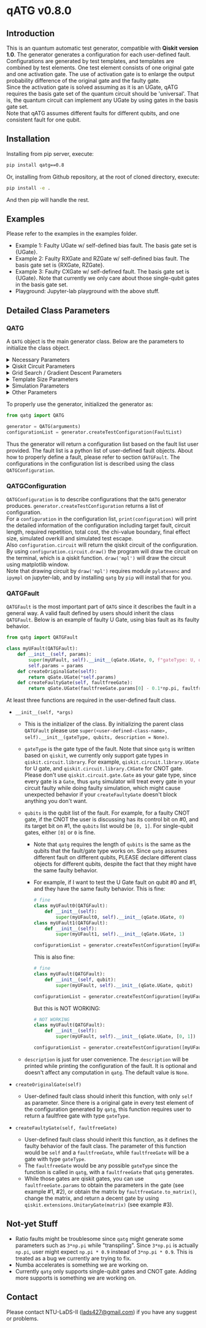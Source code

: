 # qATG v0.8.0

## Introduction

This is an quantum automatic test generator, compatible with __**Qiskit version 1.0**__. The generator generates a configuration for each user-defined fault.
Configurations are generated by test templates, and templates are combined by test elements. One test element consists of one original gate and one activation gate. The use of activation gate is to enlarge the output probability difference of the original gate and the faulty gate. <br>
Since the activation gate is solved assuming as it is an UGate, qATG requires the basis gate set of the quantum circuit should be 'universal'. That is, the quantum circuit can implement any UGate by using gates in the basis gate set. <br>
Note that qATG assumes different faults for different qubits, and one consistent fault for one qubit.

## Installation

Installing from pip server, execute:

```bash
pip install qatg==0.8
```

Or, installing from Github repository, at the root of cloned directory, execute:

```bash
pip install -e .
```

And then pip will handle the rest.

## Examples

Please refer to the examples in the examples folder.

* Example 1: Faulty UGate w/ self-defined bias fault. The basis gate set is {UGate}.
* Example 2: Faulty RXGate and RZGate w/ self-defined bias fault. The basis gate set is {RXGate, RZGate}.
* Example 3: Faulty CXGate w/ self-defined fault. The basis gate set is {UGate}. Note that currently we only care about those single-qubit gates in the basis gate set.
* Playground: Jupyter-lab playground with the above stuff.

## Detailed Class Parameters

### QATG

A `QATG` object is the main generator class. Below are the parameters to initialize the class object.

<details>
 <summary>Necessary Parameters</summary>
 <ul>
  <li><var>circuitSize</var>: the size of the qiskit circuit. Note that since qiskit starts their circuit from #0, if you want to construct a fault with qubits not starting from #0, please choose your circuit size wisely. For example, if you want a single-qubit fault on #3, since qubit #3 should exists the circuit size should at least be 4. This should be a positive integer.</li>
  <li><var>basisGateSet</var>: the basis gate set of the circuit. Should be "universal", that is, the circuit can implement any effective U gate by using the gates in the basis gate set. The <code>qatg</code> generator will transpile the optimal activation gate (which is a U gate) by <code>qiskit.transpile()</code>. This should be a list of <code>qiskit.circuit.library</code> gates.</li>
  <li><var>circuitInitializedStates</var>: this is a dictionary that records the initialized of the circuit with different qubit length. The key should be positive integers indicating the number of qubit the state concerns, and the value should be a normalized complex vector with length <code>2**key</code>, which states the initial state of the circuit for the concerned length of qubits. For example, this can be something like <code>{1: [1, 0], 2: [1, 0, 0, 0]}</code>, where in this case, the circuit is initialized to |0> for single-qubit gates, and |00> for two-qubit gates. Note that the order of qiskit qubits is quite different from some physics textbooks.</li>
 </ul>
</details>

<details>
 <summary>Qiskit Circuit Parameters</summary>
 <ul>
  <li><var>quantumRegisterName</var>: the quantum register name of the qiskit circuit. Is the parameter of <code>qiskit.QuantumRegister()</code>. The default value is 'q'.</li>
  <li><var>classicalRegisterName</var>: the classical register name of the qiskit circuit. Is the parameter of <code>qiskit.ClassicalRegister()</code>. The default value is 'c'.</li>
 </ul>
</details>

<details>
 <summary>Grid Search / Gradient Descent Parameters</summary>
 <ul>
  <li><var>gridSlice</var>: the slices of the grid while doing grid search, searching for parameters for sub-optimal activation gates. Currently the generator searches every U gate parameters in <code>numpy.linspace(-np.pi, np.pi, num=gridSlice, endpoint=True)</code>. This should be a positive integer and the default value is 11.</li>
  <li><var>gradientDescentMaxIteration</var>: the max iteration of gradient descent after the grid search. The generator does a bit gradient descent after the grid search for better fine tuning. This should be a positive integer and the default value is 1000.</li>
  <li><var>gradientDescentStep</var>: the step of each gradient descent. The gradient descent is performed by <code>x(t+1) = x(t) + s * gradient(score(x(t)))</code>, and the <var>s</var> is the step. The default value is 0.2.</li>
  <li><var>gradientMeasureStep</var>: since we cannot obtain the true gradient of the score function, we measure it by a discrete method <code>gradient(score(x(t))) = (x(t+e)-x(t))/e</code>. <var>e</var> is the measure step. The default value is 0.0001.</li>
  <li><var>gradientDeltaThreshold</var>: the ending criteria of gradient descent is that the 2-norm of the estimated gradient is less than this threshold. The default value is 1e-8.</li>
 </ul>
</details>

<details>
 <summary>Template Size Parameters</summary>
 <ul>
  <li><var>maxTestTemplateSize</var>: the maximum number of test elements in the test template. The default value is 50.</li>
  <li><var>minRequiredEffectSize</var>: the minimum required effect size for the generator to terminate. For smaller effect size, you might get a short test template, but a large repetition; for larger effect size, you might get a small repetition since the output probability difference is quite large for the faultfree and faulty circuit, but it requires long test template. The default value is 3.</li>
 </ul>
</details>

<details>
 <summary>Simulation Parameters</summary>
 <ul>
  <li><var>oneQubitErrorProb</var>: the depolarizing error of single-qubit gates while generating noise model during simulation. The default value is 0.001.</li>
  <li><var>twoQubitErrorProb</var>: the depolarizing error of two-qubit gates while generating noise model during simulation. The default value is 0.1.</li>
  <li><var>zeroReadoutErrorProb</var>: the readout error, called <code>qiskit.providers.aer.noise.errors.ReadoutError([self.zeroReadoutErrorProb, self.oneReadoutErrorProb])</code> while generating noise model during simulation. The default value is [0.985, 0.015].</li>
  <li><var>oneReadoutErrorProb</var> the readout error, called <code>qiskit.providers.aer.noise.errors.ReadoutError([self.zeroReadoutErrorProb, self.oneReadoutErrorProb])</code> while generating noise model during simulation. The default value is [0.015, 0.985].</li>
  <li><var>targetAlpha</var>: target 1-overkill of the test configuration. The default value is 0.99.</li>
  <li><var>targetBeta</var>: target 1-(test escape) of the test configuration. The default value is 0.999.</li>
  <li><var>simulationShots</var>: simulation shots while evaluating the faulty/faultfree distribution of the circuit. The default value is 200000.</li>
  <li><var>testSampleTime</var>: simulated overkill and simulated test escape will be evalutated using <var>testSampleTime</var> times of simulation. The default value is 10000.</li>
 </ul>
</details>

<details>
 <summary>Other Parameters</summary>
 <ul>
  <li><var>verbose</var>: whether additional information is printed during test configuration generation. The default value is False.</li>
 </ul>
</details>

To properly use the generator, initialized the generator as:

```python
from qatg import QATG

generator = QATG(arguments)
configurationList = generator.createTestConfiguration(FaultList)
```

Thus the generator will return a configuration list based on the fault list user provided. The fault list is a python list of user-defined fault objects. About how to properly define a fault, please refer to section `QATGFault`. The configurations in the configuration list is described using the class `QATGConfiguration`.

### QATGConfiguration

`QATGConfiguration` is to describe configurations that the `QATG` generator produces. `generator.createTestConfiguration` returns a list of configuration. <br>
For a `configuration` in the configuration list, `print(configuration)` will print the detailed information of the configuration including target fault, circuit length, required repetition, total cost, the chi-value boundary, final effect size, simulated overkill and simulated test escape. <br>
Also `configuration.circuit` will return the qiskit circuit of the configuration. By using `configuration.circuit.draw()` the program will draw the circuit on the terminal, which is a qiskit function. `draw('mpl')` will draw the circuit using matplotlib window. <br>
Note that drawing circuit by `draw('mpl')` requires module `pylatexenc` and `ipympl` on jupyter-lab, and by installing `qatg` by `pip` will install that for you.

### QATGFault

`QATGFault` is the most important part of `QATG` since it describes the fault in a general way. A valid fault defined by users should inherit the class `QATGFault`. Below is an example of faulty U Gate, using bias fault as its faulty behavior.

```python
from qatg import QATGFault

class myUFault(QATGFault):
    def __init__(self, params):
        super(myUFault, self).__init__(qGate.UGate, 0, f"gateType: U, qubits: 0, params: {params}")
        self.params = params
    def createOriginalGate(self):
        return qGate.UGate(*self.params)
    def createFaultyGate(self, faultfreeGate):
        return qGate.UGate(faultfreeGate.params[0] - 0.1*np.pi, faultfreeGate.params[1], faultfreeGate.params[2]) # bias fault on theta
```

At least three functions are required in the user-defined fault class.

* `__init__(self, *args)`
  - This is the initializer of the class. By initializing the parent class `QATGFault` please use `super(<user-defined-class-name>, self).__init__(gateType, qubits, description = None)`.
  - `gateType` is the gate type of the fault. Note that since `qatg` is written based on `qiskit`, we currently only support gate types in `qiskit.circuit.library`. For example, `qiskit.circuit.library.UGate` for U gate, and `qiskit.circuit.library.CXGate` for CNOT gate. Please don't use `qiskit.circuit.gate.Gate` as your gate type, since every gate is a `Gate`, thus `qatg` simulator will treat every gate in your circuit faulty while doing faulty simulation, which might cause unexpected behavior if your `createFaultyGate` doesn't block anything you don't want.
  - `qubits` is the qubit list of the fault. For example, for a faulty CNOT gate, if the CNOT the user is discussing has its control bit on #0, and its target bit on #1, the `qubits` list would be `[0, 1]`. For single-qubit gates, either `[0]` or `0` is fine.
    + Note that `qatg` requires the length of `qubits` is the same as the qubits that the fault/gate type works on. Since `qatg` assumes different fault on different qubits, PLEASE declare different class objects for different qubits, despite the fact that they might have the same faulty behavior.
    + For example, if I want to test the U Gate fault on qubit #0 and #1, and they have the same faulty behavior. This is fine:

      ```python
      # fine
      class myUFault0(QATGFault):
          def __init__(self):
              super(myUFault0, self).__init__(qGate.UGate, 0)
      class myUFault1(QATGFault):
          def __init__(self):
              super(myUFault1, self).__init__(qGate.UGate, 1)

      configurationList = generator.createTestConfiguration([myUFault0(), myUFault1()])
      ```

      This is also fine:

      ```python
      # fine
      class myUFault(QATGFault):
          def __init__(self, qubit):
              super(myUFault, self).__init__(qGate.UGate, qubit)

      configurationList = generator.createTestConfiguration([myUFault(0), myUFault(1)])
      ```

      But this is NOT WORKING:

      ```python
      # NOT WORKING
      class myUFault(QATGFault):
          def __init__(self):
              super(myUFault, self).__init__(qGate.UGate, [0, 1])

      configurationList = generator.createTestConfiguration([myUFault()])
      ```

  - `description` is just for user convenience. The `description` will be printed while printing the configuration of the fault. It is optional and doesn't affect any computation in `qatg`. The default value is `None`.

* `createOriginalGate(self)`
  - User-defined fault class should inherit this function, with only `self` as parameter. Since there is a original gate in every test element of the configuration generated by `qatg`, this function requires user to return a faultfree gate with type `gateType`.

* `createFaultyGate(self, faultfreeGate)`
  - User-defined fault class should inherit this function, as it defines the faulty behavior of the fault class. The parameter of this function would be `self` and a `faultfreeGate`, while `faultfreeGate` will be a gate with type `gateType`.
  - The `faultfreeGate` would be any possible `gateType` since the function is called in `qatg`, with a `faultfreeGate` that `qatg` generates.
  - While those gates are qiskit gates, you can use `faultfreeGate.params` to obtain the parameters in the gate (see example #1, #2), or obtain the matrix by `faultfreeGate.to_matrix()`, change the matrix, and return a decent gate by using `qiskit.extensions.UnitaryGate(matrix)` (see example #3).

## Not-yet Stuff

* Ratio faults might be troublesome since `qatg` might generate some parameters such as `3*np.pi` while "transpiling". Since `3*np.pi` is actually `np.pi`, user might expect `np.pi * 0.9` instead of `3*np.pi * 0.9`. This is treated as a bug we currently are trying to fix.
* Numba accelerates is something we are working on.
* Currently `qatg` only supports single-qubit gates and CNOT gate. Adding more supports is something we are working on.

## Contact

Please contact NTU-LaDS-II (<lads427@gmail.com>) if you have any suggest or problems.
